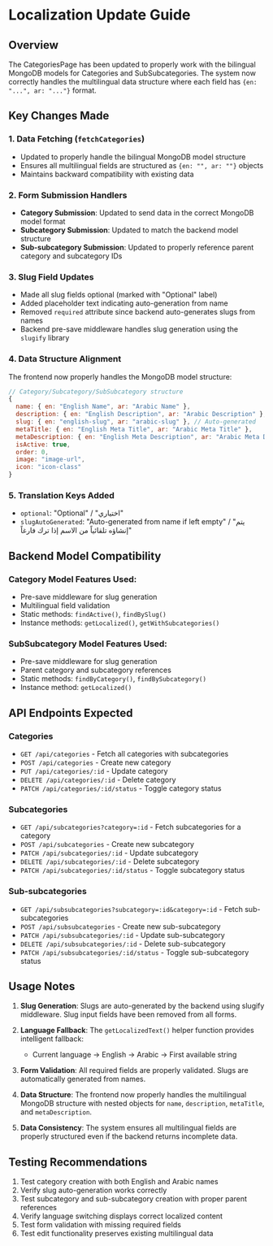 # Localization Update Guide

## Overview
The CategoriesPage has been updated to properly work with the bilingual MongoDB models for Categories and SubSubcategories. The system now correctly handles the multilingual data structure where each field has `{en: "...", ar: "..."}` format.

## Key Changes Made

### 1. Data Fetching (`fetchCategories`)
- Updated to properly handle the bilingual MongoDB model structure
- Ensures all multilingual fields are structured as `{en: "", ar: ""}` objects
- Maintains backward compatibility with existing data

### 2. Form Submission Handlers
- **Category Submission**: Updated to send data in the correct MongoDB model format
- **Subcategory Submission**: Updated to match the backend model structure
- **Sub-subcategory Submission**: Updated to properly reference parent category and subcategory IDs

### 3. Slug Field Updates
- Made all slug fields optional (marked with "Optional" label)
- Added placeholder text indicating auto-generation from name
- Removed `required` attribute since backend auto-generates slugs from names
- Backend pre-save middleware handles slug generation using the `slugify` library

### 4. Data Structure Alignment
The frontend now properly handles the MongoDB model structure:

```javascript
// Category/Subcategory/SubSubcategory structure
{
  name: { en: "English Name", ar: "Arabic Name" },
  description: { en: "English Description", ar: "Arabic Description" },
  slug: { en: "english-slug", ar: "arabic-slug" }, // Auto-generated
  metaTitle: { en: "English Meta Title", ar: "Arabic Meta Title" },
  metaDescription: { en: "English Meta Description", ar: "Arabic Meta Description" },
  isActive: true,
  order: 0,
  image: "image-url",
  icon: "icon-class"
}
```

### 5. Translation Keys Added
- `optional`: "Optional" / "اختياري"
- `slugAutoGenerated`: "Auto-generated from name if left empty" / "يتم إنشاؤه تلقائياً من الاسم إذا ترك فارغاً"

## Backend Model Compatibility

### Category Model Features Used:
- Pre-save middleware for slug generation
- Multilingual field validation
- Static methods: `findActive()`, `findBySlug()`
- Instance methods: `getLocalized()`, `getWithSubcategories()`

### SubSubcategory Model Features Used:
- Pre-save middleware for slug generation
- Parent category and subcategory references
- Static methods: `findByCategory()`, `findBySubcategory()`
- Instance method: `getLocalized()`

## API Endpoints Expected

### Categories
- `GET /api/categories` - Fetch all categories with subcategories
- `POST /api/categories` - Create new category
- `PUT /api/categories/:id` - Update category
- `DELETE /api/categories/:id` - Delete category
- `PATCH /api/categories/:id/status` - Toggle category status

### Subcategories
- `GET /api/subcategories?category=:id` - Fetch subcategories for a category
- `POST /api/subcategories` - Create new subcategory
- `PATCH /api/subcategories/:id` - Update subcategory
- `DELETE /api/subcategories/:id` - Delete subcategory
- `PATCH /api/subcategories/:id/status` - Toggle subcategory status

### Sub-subcategories
- `GET /api/subsubcategories?subcategory=:id&category=:id` - Fetch sub-subcategories
- `POST /api/subsubcategories` - Create new sub-subcategory
- `PATCH /api/subsubcategories/:id` - Update sub-subcategory
- `DELETE /api/subsubcategories/:id` - Delete sub-subcategory
- `PATCH /api/subsubcategories/:id/status` - Toggle sub-subcategory status

## Usage Notes

1. **Slug Generation**: Slugs are auto-generated by the backend using slugify middleware. Slug input fields have been removed from all forms.

2. **Language Fallback**: The `getLocalizedText()` helper function provides intelligent fallback:
   - Current language → English → Arabic → First available string

3. **Form Validation**: All required fields are properly validated. Slugs are automatically generated from names.

4. **Data Structure**: The frontend now properly handles the multilingual MongoDB structure with nested objects for `name`, `description`, `metaTitle`, and `metaDescription`.

4. **Data Consistency**: The system ensures all multilingual fields are properly structured even if the backend returns incomplete data.

## Testing Recommendations

1. Test category creation with both English and Arabic names
2. Verify slug auto-generation works correctly
3. Test subcategory and sub-subcategory creation with proper parent references
4. Verify language switching displays correct localized content
5. Test form validation with missing required fields
6. Test edit functionality preserves existing multilingual data 